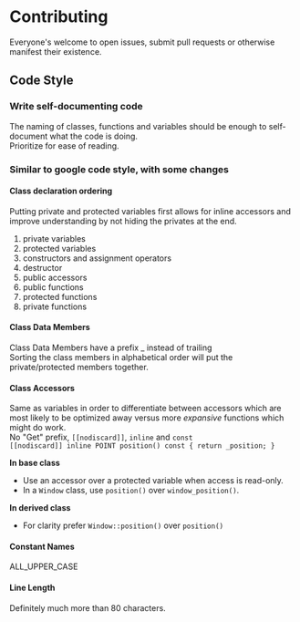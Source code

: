 # Contributing
Everyone's welcome to open issues, submit pull requests or otherwise manifest their existence.

## Code Style

### Write self-documenting code
The naming of classes, functions and variables should be enough to self-document what the code is doing.  
Prioritize for ease of reading.

### Similar to google code style, with some changes

#### Class declaration ordering
Putting private and protected variables first allows for inline accessors and improve understanding by not hiding the privates at the end.

1. private variables
2. protected variables
3. constructors and assignment operators
4. destructor
5. public accessors
6. public functions
7. protected functions
8. private functions

#### Class Data Members
Class Data Members have a prefix _ instead of trailing  
Sorting the class members in alphabetical order will put the private/protected members together.

#### Class Accessors
Same as variables in order to differentiate between accessors which are most likely to be optimized away versus more *expansive* functions which might do work.  
No "Get" prefix, `[[nodiscard]]`, `inline` and `const`  
`[[nodiscard]] inline POINT position() const { return _position; }`

**In base class**
* Use an accessor over a protected variable when access is read-only.
* In a `Window` class, use `position()` over `window_position()`.

**In derived class**
* For clarity prefer `Window::position()` over `position()`

#### Constant Names
ALL_UPPER_CASE

#### Line Length
Definitely much more than 80 characters.

